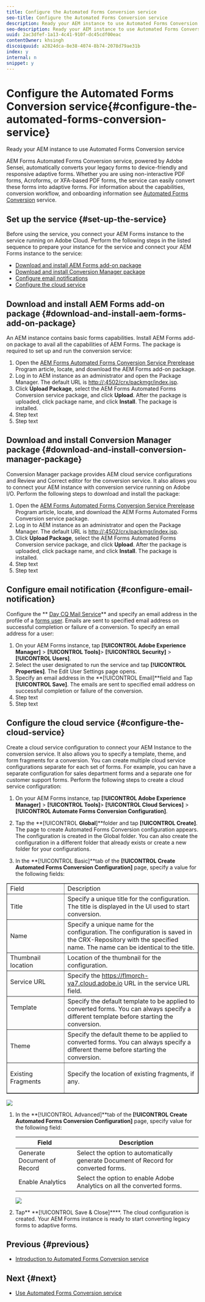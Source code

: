 ```yaml
---
title: Configure the Automated Forms Conversion service
seo-title: Configure the Automated Forms Conversion service
description: Ready your AEM instance to use Automated Forms Conversion service
seo-description: Ready your AEM instance to use Automated Forms Conversion service
uuid: 2ac3dfef-1a13-4c41-910f-dc45cdf00eac
contentOwner: khsingh
discoiquuid: a2824dca-8e38-4074-8b74-2078d79ae31b
index: y
internal: n
snippet: y
---
```


# Configure the Automated Forms Conversion service{#configure-the-automated-forms-conversion-service}

Ready your AEM instance to use Automated Forms Conversion service

AEM Forms Automated Forms Conversion service, powered by Adobe Sensei, automatically converts your legacy forms to device-friendly and responsive adaptive forms. Whether you are using non-interactive PDF forms, Acroforms, or XFA-based PDF forms, the service can easily convert these forms into adaptive forms. For information about the capabilities, conversion workflow, and onboarding information see [Automated Forms Conversion](../../../forms/using/wip/introduction-to-automated-form-conversion-service.md) service.

## Set up the service {#set-up-the-service}

Before using the service, you connect your AEM Forms instance to the service running on Adobe Cloud. Perform the following steps in the listed sequence to prepare your instance for the service and connect your AEM Forms instance to the service:

* [Download and install AEM Forms add-on package](../../../forms/using/installing-configuring-aem-forms-osgi.md)
* [Download and install Conversion Manager package](../../../forms/using/wip/configure-the-automated-forms-conversion-service.md#main-pars-header-1968409873)
* [Configure email notifications](../../../forms/using/wip/configure-the-automated-forms-conversion-service.md#configureemailnotification)
* [Configure the cloud service](../../../forms/using/wip/configure-the-automated-forms-conversion-service.md#main-pars-header-402337891)

## Download and install AEM Forms add-on package  {#download-and-install-aem-forms-add-on-package}

An AEM instance contains basic forms capabilities. Install AEM Forms add-on package to avail all the capabilities of AEM Forms. The package is required to set up and run the conversion service:

1. Open the [AEM Forms Automated Forms Conversion Service Prerelease](../../../forms/using/wip/aem-forms-automated-forms-conversion-service-beta.md) Program article, locate, and download the AEM Forms add-on package. 
1. Log in to AEM instance as an administrator and open the Package Manager. The default URL is [http://<server>:4502/crx/packmgr/index.jsp](http://%3Cserver%3E:4502/crx/packmgr/index.jsp).
1. Click **Upload Package**, select the AEM Forms Automated Forms Conversion service package, and click **Upload**. After the package is uploaded, click package name, and click **Install**. The package is installed.
1. Step text
1. Step text

## Download and install Conversion Manager package  {#download-and-install-conversion-manager-package}

Conversion Manager package provides AEM cloud service configurations and Review and Correct editor for the conversion service. It also allows you to connect your AEM instance with conversion service running on Adobe I/O. Perform the following steps to download and install the package:

1. Open the [AEM Forms Automated Forms Conversion Service Prerelease](../../../forms/using/wip/aem-forms-automated-forms-conversion-service-beta.md) Program article, locate, and download the AEM Forms Automated Forms Conversion service package. 
1. Log in to AEM instance as an administrator and open the Package Manager. The default URL is [http://<server>:4502/crx/packmgr/index.jsp](http://%3Cserver%3E:4502/crx/packmgr/index.jsp).
1. Click **Upload Package**, select the AEM Forms Automated Forms Conversion service package, and click **Upload**. After the package is uploaded, click package name, and click **Install**. The package is installed.
1. Step text
1. Step text

<!--
Comment Type: draft

<ol>
<li><p>Log in to AEM instance as an administrator and open the package share. The default URL of the package share is <a>http://[server]:[port]/crx/packageshare</a>.</p> </li>
<li><p>In package share, search <strong>AEM Forms <strong>Conversion Manager package</strong></strong>, click the package applicable to your AEM Forms instance, and click <strong>Download</strong>. Read and accept the license agreement and click <strong>OK</strong>. The download starts.</p> </li>
<li><p>After the download completes, click <strong>Downloaded</strong>. You are redirected to package manager. In the package manager, search the downloaded package, and click <strong>Install</strong>. </p> <p>After the package is successfully installed, the <strong>Start Automated Form Conversion</strong> option becomes visible in Forms & Documents UI. Do not start the conversion yet. </p> </li>
<li>Step text</li>
<li>Step text</li>
</ol>
-->

## Configure email notification {#configure-email-notification}

Configure the ** [Day CQ Mail Service](https://helpx.adobe.com/experience-manager/6-4/sites/administering/using/notification.html#ConfiguringtheMailService)** and specify an email address in the profile of a [forms user](https://helpx.adobe.com/experience-manager/6-4/forms/using/forms-groups-privileges-tasks.html). Emails are sent to specified email address on successful completion or failure of a conversion. To specify an email address for a user:

<!--
Comment Type: annotation
Last Modified By: khsingh
Last Modified Date: 2018-12-17T02:00:03.194-0500
Day CQ Mail Service: - After beta, change the email link to /content/help/en/experience-manager/6-4/sites/administering/using/notification.html#ConfiguringtheMailService form users - After beta, change the email link to /content/help/en/experience-manager/6-4/forms/using/forms-groups-privileges-tasks.html
-->

1. On your AEM Forms instance, tap **[!UICONTROL Adobe Experience Manager]** > **[!UICONTROL Tools]**> **[!UICONTROL Security]** > **[!UICONTROL Users]**.
1. Select the user designated to run the service and tap **[!UICONTROL Properties]**. The Edit User Settings page opens. 
1. Specify an email address in the **[!UICONTROL Email]**field and Tap **[!UICONTROL Save]**. The emails are sent to specified email address on successful completion or failure of the conversion. 
1. Step text
1. Step text

## Configure the cloud service {#configure-the-cloud-service}

Create a cloud service configuration to connect your AEM Instance to the conversion service. It also allows you to specify a template, theme, and form fragments for a conversion. You can create multiple cloud service configurations separate for each set of forms. For example, you can have a separate configuration for sales department forms and a separate one for customer support forms. Perform the following steps to create a cloud service configuration:

1. On your AEM Forms instance, tap **[!UICONTROL Adobe Experience Manager]** > **[!UICONTROL Tools]**> **[!UICONTROL Cloud Services]** > **[!UICONTROL Automate Forms Conversion Configuration]**.
1. Tap the **[!UICONTROL **Global**]**folder and tap ****[!UICONTROL Create]****. The page to create Automated Forms Conversion configuration appears. The configuration is created in the Global folder. You can also create the configuration in a different folder that already exists or create a new folder for your configurations.   

1. In the **[!UICONTROL Basic]**tab of the **[!UICONTROL Create Automated Forms Conversion Configuration]** page, specify a value for the following fields:

<table border="1" cellpadding="1" cellspacing="0" width="100%"> 
 <tbody> 
  <tr> 
   <td width="30%">Field</td> 
   <td>Description</td> 
  </tr> 
  <tr> 
   <td>Title</td> 
   <td>Specify a unique title for the configuration. The title is displayed in the UI used to start conversion.</td> 
  </tr> 
  <tr> 
   <td>Name</td> 
   <td>Specify a unique name for the configuration. The configuration is saved in the CRX-Repository with the specified name. The name can be identical to the title. </td> 
  </tr> 
  <tr> 
   <td>Thumbnail location</td> 
   <td>Location of the thumbnail for the configuration. </td> 
  </tr> 
  <tr> 
   <td valign="top" width="96"><p>Service URL</p> </td> 
   <td>Specify the <a href="https://flmorch-va7.cloud.adobe.io/">https://flmorch-va7.cloud.adobe.io</a> URL in the service URL field. </td> 
  </tr> 
  <tr> 
   <td valign="top" width="96"><p>Template</p> </td> 
   <td>Specify the default template to be applied to converted forms. You can always specify a different template before starting the conversion.</td> 
  </tr> 
  <tr> 
   <td>Theme</td> 
   <td>Specify the default theme to be applied to converted forms. You can always specify a different theme before starting the conversion.</td> 
  </tr> 
  <tr> 
   <td valign="top" width="96"><p>Existing Fragments</p> </td> 
   <td valign="top" width="456"><p>Specify the location of existing fragments, if any.</p> </td> 
  </tr> 
 </tbody> 
</table>

   ![](assets/Service-Configuration-basic.png)

1. In the **[!UICONTROL Advanced]**tab of the **[!UICONTROL Create Automated Forms Conversion Configuration]** page, specify value for the following field:

   | Field |Description |
   |---|---|
   | Generate Document of Record |Select the option to automatically generate Document of Record for converted forms. |
   | Enable Analytics |Select the option to enable Adobe Analytics on all the converted forms. |

   ![](assets/Service-Configuration-advanced.png)

1. Tap** **[!UICONTROL Save & Close]****. The cloud configuration is created. Your AEM Forms instance is ready to start converting legacy forms to adaptive forms.

## Previous {#previous}

* [Introduction to Automated Forms Conversion service](../../../forms/using/wip/introduction-to-automated-form-conversion-service.md)

## Next {#next}

* [Use Automated Forms Conversion service](../../../forms/using/wip/convert-existing-forms-to-adaptive-forms.md)

